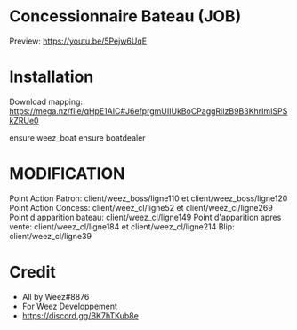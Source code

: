 # Concessionnaire Bateau (JOB)
Preview: https://youtu.be/5Pejw6UqE

# Installation
Download mapping: https://mega.nz/file/qHpE1AIC#J6efprgmUIIUkBoCPaggRiIzB9B3KhrImISPSkZRUe0

ensure weez_boat
ensure boatdealer

# MODIFICATION
Point Action Patron: client/weez_boss/ligne110 et client/weez_boss/ligne120
Point Action Concess: client/weez_cl/ligne52 et client/weez_cl/ligne269
Point d'apparition bateau: client/weez_cl/ligne149
Point d'apparition apres vente: client/weez_cl/ligne184 et client/weez_cl/ligne214
Blip: client/weez_cl/ligne39

# Credit
- All by Weez#8876
- For Weez Developpement
- https://discord.gg/BK7hTKub8e
